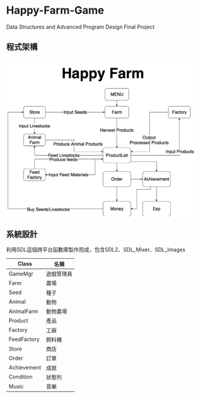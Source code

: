 # Happy-Farm-Game
Data Structures and Advanced Program Design Final Project

## 程式架構
![](https://github.com/1997YJ/Happy-Farm-Game/blob/master/img/frame.png)

## 系統設計
利用SDL這個跨平台函數庫製作而成，包含SDL2、SDL_Mixer、SDL_Images 

|Class|名稱|
|---|---
|GameMgr|遊戲管理員
|Farm|農場
|Seed|種子
|Animal|動物
|AnimalFarm|動物農場
|Product|產品
|Factory|工廠
|FeedFactory|飼料機
|Store|商店
|Order|訂單
|Achievement|成就
|Condition|狀態列
|Music|音樂

